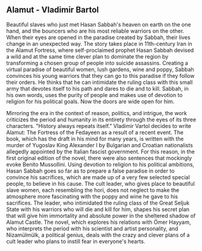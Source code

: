 ## Alamut - Vladimir Bartol

Beautiful slaves who just met Hasan Sabbah's heaven on earth on the one hand, and the bouncers who are his most reliable warriors on the other. When their eyes are opened in the paradise created by Sabbah, their lives change in an unexpected way.
The story takes place in 11th-century Iran in the Alamut Fortress, where self-proclaimed prophet Hasan Sabbah devised a wild and at the same time clever plan to dominate the region by transforming a chosen group of people into suicide assassins. Creating a virtual paradise of beautiful women, lush gardens, wine and poppy, Sabbah convinces his young warriors that they can go to this paradise if they follow their orders. He thinks that he can intimidate the ruling class with this small army that devotes itself to his path and dares to die and to kill. Sabbah, in his own words, uses the purity of people and makes use of devotion to religion for his political goals. Now the doors are wide open for him.

Mirroring the era in the context of reason, politics, and intrigue, the work criticizes the period and humanity in its entirety through the eyes of its three characters. "History always repeats itself." Vladimir Vartol decides to write Alamut: The Fortress of the Fedayeen as a result of a recent event. The book, which has the draft in his mind for many years, is written with the murder of Yugoslav King Alexander I by Bulgarian and Croatian nationalists allegedly appointed by the Italian fascist government. For this reason, in the first original edition of the novel, there were also sentences that mockingly evoke Benito Mussollini. Using devotion to religion to his political ambitions, Hasan Sabbah goes so far as to prepare a false paradise in order to convince his sacrifices, which are made up of a very few selected special people, to believe in his cause. The cult leader, who gives place to beautiful slave women, each resembling the hori, does not neglect to make the atmosphere more fascinating with the poppy and wine he gave to his sacrifices. The leader, who intimidated the ruling class of the Great Seljuk State with his warriors who will die and kill for him, shapes his secret plan that will give him immortality and absolute power in the sheltered shadow of Alamut Castle. The novel, which explores his relations with Ömer Hayyam, who interprets the period with his scientist and artist personality, and Nizamülmülk, a political genius, deals with the crazy and clever plans of a cult leader who plans to instill fear in everyone's hearts.